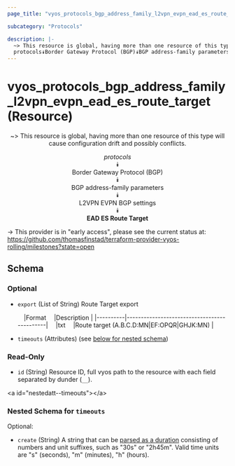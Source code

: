 ```yaml
---
page_title: "vyos_protocols_bgp_address_family_l2vpn_evpn_ead_es_route_target Resource - vyos"

subcategory: "Protocols"

description: |- 
  ~> This resource is global, having more than one resource of this type will cause configuration drift and possibly conflicts.
  protocols⯯Border Gateway Protocol (BGP)⯯BGP address-family parameters⯯L2VPN EVPN BGP settings⯯EAD ES Route Target
---
```


# vyos_protocols_bgp_address_family_l2vpn_evpn_ead_es_route_target (Resource)
<center>

~> This resource is global, having more than one resource of this type will cause configuration drift and possibly conflicts.

*protocols*  
⯯  
Border Gateway Protocol (BGP)  
⯯  
BGP address-family parameters  
⯯  
L2VPN EVPN BGP settings  
⯯  
**EAD ES Route Target**


</center>

-> This provider is in "early access", please see the current status at: https://github.com/thomasfinstad/terraform-provider-vyos-rolling/milestones?state=open

## Schema

### Optional

- `export` (List of String) Route Target export

    &emsp;|Format  &emsp;|Description                                |
    |----------|---------------------------------------------|
    &emsp;|txt     &emsp;|Route target (A.B.C.D:MN|EF:OPQR|GHJK:MN)  |
- `timeouts` (Attributes) (see [below for nested schema](#nestedatt--timeouts))

### Read-Only

- `id` (String) Resource ID, full vyos path to the resource with each field separated by dunder (`__`).

&lt;a id=&#34;nestedatt--timeouts&#34;&gt;&lt;/a&gt;
### Nested Schema for `timeouts`

Optional:

- `create` (String) A string that can be [parsed as a duration](https://pkg.go.dev/time#ParseDuration) consisting of numbers and unit suffixes, such as &#34;30s&#34; or &#34;2h45m&#34;. Valid time units are &#34;s&#34; (seconds), &#34;m&#34; (minutes), &#34;h&#34; (hours).  
